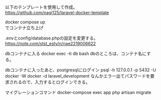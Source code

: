 以下のテンプレートを使用して作成。  
https://github.com/nagi125/laravel-docker-template  

docker compose up  
でコンテナ立ち上げ  

.envとconfig/database.phpの設定を変更する。
https://note.com/stst_esty/n/nae2219006622

 dbコンテナに入る
docker exec -ti db bash
dbのところは、コンテナ名にする。

 dbコンテナに入ったあと、postgresqlにログイン
psql -h 127.0.0.1 -p 5432 -U docker -W docker -d laravel_development
なんかエラー出てパスワードを要求されるので、入力するとログインできる。

 マイグレーションコマンド
docker-compose exec app php artisan migrate
